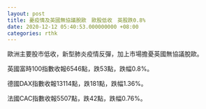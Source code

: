 ```yaml
---
layout: post
title: 憂疫情及英國無協議脫歐　歐股低收　英股跌0.8%
date: 2020-12-12 05:40:53.000000000 +08:00
categories: rthk
---
```


歐洲主要股市低收，新型肺炎疫情反彈，加上市場擔憂英國無協議脫歐。

英國富時100指數收報6546點，跌53點，跌幅0.8%。

德國DAX指數收報13114點，跌181點，跌幅1.36%。

法國CAC指數收報5507點，跌42點，跌幅0.76%。
